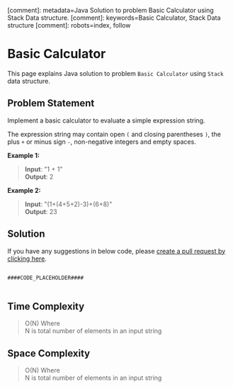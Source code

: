 [comment]: metadata=Java Solution to problem Basic Calculator using Stack Data structure.
[comment]: keywords=Basic Calculator, Stack Data structure
[comment]: robots=index, follow


<h1>Basic Calculator</h1>
<p>
This page explains Java solution to problem <code class="inline">Basic Calculator</code> using <code class="inline">Stack</code> data structure.
</p>


<h2 class="heading">Problem Statement</h2>
<p>
Implement a basic calculator to evaluate a simple expression string.
</p>
<p>
The expression string may contain open <code class="inline">(</code> and closing parentheses <code class="inline">)</code>, the plus <code class="inline">+</code> or minus sign <code class="inline">-</code>, non-negative integers and empty spaces.
</p>

<b>Example 1:</b>
<blockquote>
<p>
<b>Input</b>: "1 + 1"<br/>
<b>Output</b>: 2<br/>
</p>
</blockquote>

<b>Example 2:</b>
<blockquote>
<p>
<b>Input</b>: "(1+(4+5+2)-3)+(6+8)"<br/>
<b>Output</b>: 23<br/>
</p>
</blockquote>


<h2 class="heading">Solution</h2>
If you have any suggestions in below code, please <a href="####LINK_PLACEHOLDER####" target="_blank" rel="noopener noreferrer" class="absolute">create a pull request by clicking here</a>.
<pre>
<code class="language-java">
####CODE_PLACEHOLDER####
</code>
</pre>


<h2 class="heading">Time Complexity</h2>
<blockquote>
<p>
O(N) Where <br />
N is total number of elements in an input string
</p>
</blockquote>


<h2 class="heading">Space Complexity</h2>
<blockquote>
<p>
O(N) Where <br />
N is total number of elements in an input string
</p>
</blockquote>